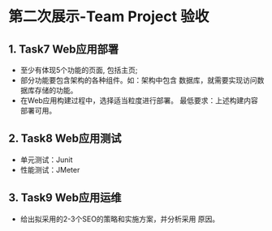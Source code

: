 # 第二次展示-Team Project 验收

## 1. Task7 Web应用部署

- 至少有体现5个功能的页面, 包括主页;
- 部分功能要包含架构的各种组件。如：架构中包含
  数据库，就需要实现访问数据库存储的功能。
- 在Web应用构建过程中，选择适当粒度进行部署。
  最低要求：上述构建内容部署可用。

## 2. Task8 Web应用测试

- 单元测试：Junit 
- 性能测试：JMeter 

## 3. Task9 Web应用运维

- 给出拟采用的2-3个SEO的策略和实施方案，并分析采用
  原因。
